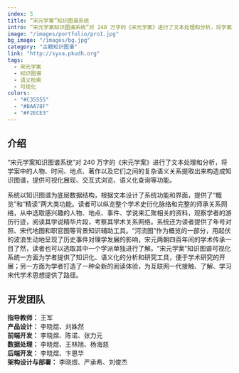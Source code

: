 ```yaml
---
index: 5
title: “宋元学案”知识图谱系统
intro: “宋元学案知识图谱系统”对 240 万字的《宋元学案》进行了文本处理和分析，将学案中的人物、时间、地点、著作以及它们之间的复杂语义关系提取出来构造成知识图谱，提供可视化展现、交互式浏览、语义化查询等功能。
image: "/images/portfolio/pro1.jpg"
bg_image: "/images/bg.jpg"
category: "古籍知识图谱"
link: "http://syxa.pkudh.org"
tags:
  - 宋元学案
  - 知识图谱
  - 语义检索
  - 可视化
colors:
  - "#C35555"
  - "#BAA78F"
  - "#F2ECE3"
---
```


## 介绍

“宋元学案知识图谱系统”对 240 万字的《宋元学案》进行了文本处理和分析，将学案中的人物、时间、地点、著作以及它们之间的复杂语义关系提取出来构造成知识图谱，提供可视化展现、交互式浏览、语义化查询等功能。

系统以知识图谱为底层数据结构，根据文本设计了系统功能和界面，提供了“概览”和“精读”两大类功能。读者可以纵览整个学术史衍化脉络和完整的师承关系网络，从中选取感兴趣的人物、地点、事件、学说来汇聚相关的资料，观察学者的游历行迹，阅读其学说精华片段，考察其学术关系网络。系统还为读者提供了年号对照、宋代地图和职官图等背景知识辅助工具。“河流图”作为概览的一部分，用起伏的波浪生动地呈现了历史事件对理学发展的影响，宋元两朝四百年间的学术传承一目了然，读者也可以选取其中一个学派单独进行了解。“宋元学案”知识图谱可视化系统一方面为学者提供了知识化、语义化的分析和研究工具，便于学术研究的开展；另一方面为学者打造了一种全新的阅读体验，为互联网一代接触、了解、学习宋代学术思想提供了路径。

## 开发团队

**指导教师：** 王军  
**产品设计：** 李晓煜、刘姝然  
**前端开发：** 李晓煜、陈诺、张力元  
**数据处理：** 李晓煜、王林旭、杨海慈  
**后端开发：** 李晓煜、卞恩华  
**架构设计与部署：** 李晓煜、严承希、刘俊杰
